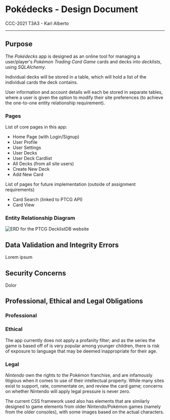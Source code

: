 # Pok&eacute;decks - Design Document

CCC-2021 T3A3 - Karl Alberto

---

## Purpose

The _Pok&eacute;decks_ app is designed as an online tool for managing a user/player's _Pokémon Trading Card Game_ cards and decks into _decklists_, using _SQLAlchemy_.

Individual decks will be stored in a table, which will hold a list of the individual cards the deck contains.

User information and account details will each be stored in separate tables, where a user is given the option to modify their site preferences (to achieve the one-to-one entity relationship requirement).

### Pages

List of core pages in this app:
- Home Page (with Login/Signup)
- User Profile
- User Settings
- User Decks
- User Deck Cardlist
- All Decks (from all site users)
- Create New Deck
- Add New Card

List of pages for future implementation (outside of assignment requirements)
- Card Search (linked to PTCG API)
- Card View


### Entity Relationship Diagram

![ERD for the PTCG DecklistDB website](T3A3_ERD.png)


## Data Validation and Integrity Errors

Lorem ipsum


## Security Concerns

Dolor


## Professional, Ethical and Legal Obligations

### Professional


### Ethical

The app currently does not apply a profanity filter; and as the series the game is based off of is very popular among younger children, there is risk of exposure to language that may be deemed inappropriate for their age.


### Legal

_Nintendo_ own the rights to the Pok&eacute;mon franchise, and are infamously litigious when it comes to use of their intellectual property. While many sites exist to support, rate, commentate on, and review the card game; concerns on whether Nintendo will apply legal pressure is never zero.

The current CSS framework used also has elements that are similarly designed to game elements from older Nintendo/Pok&eacute;mon games (namely from the older consoles), with some images based on the actual characters.